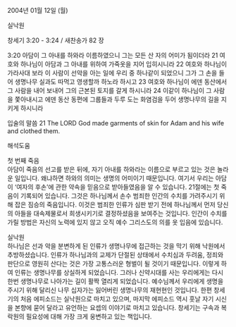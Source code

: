 2004년 01월 12일 (월)

실낙원



창세기 3:20 - 3:24 / 새찬송가 82 장


3:20 아담이 그 아내를 하와라 이름하였으니 그는 모든 산 자의 어미가 됨이더라 
21 여호와 하나님이 아담과 그 아내를 위하여 가죽옷을 지어 입히시니라 
22 여호와 하나님이 가라사대 보라 이 사람이 선악을 아는 일에 우리 중 하나같이 되었으니 그가 그 손을 들어 생명나무 실과도 따먹고 영생할까 하노라 하시고 
23 여호와 하나님이 에덴 동산에서 그 사람을 내어 보내어 그의 근본된 토지를 갈게 하시니라 
24 이같이 하나님이 그 사람을 쫓아내시고 에덴 동산 동편에 그룹들과 두루 도는 화염검을 두어 생명나무의 길을 지키게 하시니라 

입술의 말씀 
21 The LORD God made garments of skin for Adam and his wife and clothed them.

해석도움





첫 번째 죽음  
아담이 죽음의 선고를 받은 뒤에, 자기 아내를 하와라는 이름으로 부르고 있는 것은 놀라운 일입니다. 왜냐하면 하와의 의미는 생명의 어미이기 때문입니다. 여기서 우리는 아담이 ‘여자의 후손’에 관한 약속을 믿음으로 받아들였음을 알 수 있습니다. 21절에는 첫 죽음이 기록되어 있습니다. 그것은 하나님께서 손수 범죄한 인간의 수치를 가려주시기 위해 잡은 짐승의 죽음입니다. 이것은 범죄한 인류가 심판 받기 전에 하나님께서 먼저 당신의 아들을 대속제물로서 희생시키기로 결정하셨음을 보여주는 것입니다. 인간이 수치를 가릴 방법은 자신의 노력에 있지 않고 오직 예수 그리스도의 의를 옷 입음에 있습니다.   

실낙원  
하나님은 선과 악을 분변하게 된 인류가 생명나무에 접근하는 것을 막기 위해 낙원에서 추방하셨습니다. 인류가 하나님과의 교제가 단절된 상태에서 수치심과 두려움, 정죄와 판단으로 영원히 산다는 것은 가장 고통스러운 형벌이 될 것이기 때문입니다. 이렇게 하여 인류는 생명나무를 상실하게 되었습니다. 그러나 신약시대를 사는 우리에게는 다시 한번 생명나무로 나아가는 길이 활짝 열리게 되었습니다. 예수님께서 우리에게 생명을 주시기 위해 달리신 나무 십자가는 잃어버린 생명나무의 재현현인 것입니다. 한편 창세기의 처음 에피소드는 실낙원으로 마치고 있으며, 마지막 에피소드 역시 훗날 자기 시신을 본향에 묻어 달라고 유언하는 요셉의 이야기로 마치고 있습니다. 창세기는 구속과 복락원의 필요성에 대해 가장 크게 웅변하고 있는 책입니다.